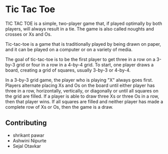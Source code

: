 
# Tic Tac Toe

 TIC TAC TOE is a simple, two-player game that, if played optimally by both players, will always result in a tie. The game is also called noughts and crosses or Xs and Os.

Tic-tac-toe is a game that is traditionally played by being drawn on paper, and it can be played on a computer or on a variety of media.


The goal of tic-tac-toe is to be the first player to get three in a row on a 3-by-3 grid or four in a row in a 4-by-4 grid. 
To start, one player draws a board, creating a grid of squares, usually 3-by-3 or 4-by-4.

In a 3-by-3 grid game, the player who is playing "X" always goes first. Players alternate placing Xs and Os on the board until either player has three in a row, horizontally, vertically, or diagonally or until all squares on the grid are filled. If a player is able to draw three Xs or three Os in a row, then that player wins. If all squares are filled and neither player has made a complete row of Xs or Os, then the game is a draw.
## Contributing


- shrikant pawar
- Ashwini Nipurte 
- Sejal Otavkar 